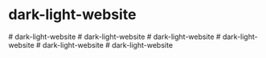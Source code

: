 # dark-light-website
#   d a r k - l i g h t - w e b s i t e  
 #   d a r k - l i g h t - w e b s i t e  
 #   d a r k - l i g h t - w e b s i t e  
 #   d a r k - l i g h t - w e b s i t e  
 #   d a r k - l i g h t - w e b s i t e  
 #   d a r k - l i g h t - w e b s i t e  
 